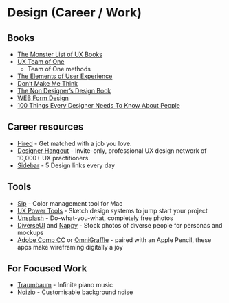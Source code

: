 # Design \(Career / Work\)

## Books

* [The Monster List of UX Books](http://leovogel.com/links/t)
* [UX Team of One ](https://amzn.to/2EaQZvZ)
  * Team of One methods
* [The Elements of User Experience](https://amzn.to/2GKURJK)
* [Don’t Make Me Think](https://amzn.to/2IjFwwD)
* [The Non Designer’s Design Book](https://amzn.to/2GFfcAb)
* [WEB Form Design](https://amzn.to/2JdksJK)
* [100 Things Every Designer Needs To Know About People](https://amzn.to/2H2mBap%E2%80%98)

## Career resources

* [Hired](http://leovogel.com/links/i) - Get matched with a job you love.
* [Designer Hangout](http://leovogel.com/links/h) - Invite-only, professional UX design network of 10,000+ UX practitioners.
* [Sidebar](https://github.com/leovogel/Personal-Wiki/tree/542b118b6e8805ee0541b23ae3cafe8112bebbb1/Sidebar.io) - 5 Design links every day

## Tools

* [Sip](http://leovogel.com/links/g) - Color management tool for Mac
* [UX Power Tools](http://leovogel.com/links/f) - Sketch design systems to jump start your project
* [Unsplash](http://leovogel.com/links/e) - Do-what-you-what, completely free photos
* [DiverseUI](http://leovogel.com/links/d) and [Nappy](http://leovogel.com/links/c) - Stock photos of diverse people for personas and mockups
* [Adobe Comp CC](http://leovogel.com/links/a) or [OmniGraffle](http://leovogel.com/links/b) - paired with an Apple Pencil, these apps make wireframing digitally a joy

## For Focused Work

* [Traumbaum](https://t.umblr.com/redirect?z=https%3A%2F%2Fitunes.apple.com%2Fjp%2Fapp%2Ftraumbaum%2Fid1151308717%3Fmt%3D12&t=ODU2MzRmZWVlMWMwZmYzMmQzZTZjODI5N2VmYjgyZGYzNzQ0ZDRkNyw3WHJjWmVoTA%3D%3D&b=t%3AERdXeq9EZDGQ4x5aXJDC7Q&p=http%3A%2F%2Ftraumbaum.tumblr.com%2Fpost%2F57687679994%2Ftraumbaum-for-mac&m=1) - Infinite piano music
* [Noizio](http://noiz.io/) - Customisable background noise

